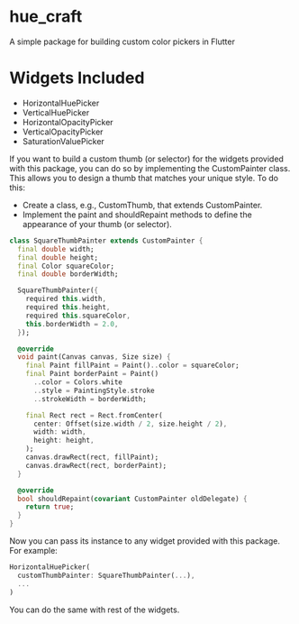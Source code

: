 # hue_craft
A simple package for building custom color pickers in Flutter

# Widgets Included
- HorizontalHuePicker
- VerticalHuePicker
- HorizontalOpacityPicker
- VerticalOpacityPicker
- SaturationValuePicker


If you want to build a custom thumb (or selector) for the widgets provided with this package, you can do so by implementing the CustomPainter class. This allows you to design a thumb that matches your unique style. To do this:

- Create a class, e.g., CustomThumb, that extends CustomPainter. 
- Implement the paint and shouldRepaint methods to define the appearance of your thumb (or selector).

```dart
class SquareThumbPainter extends CustomPainter {
  final double width;
  final double height;
  final Color squareColor;
  final double borderWidth;

  SquareThumbPainter({
    required this.width,
    required this.height,
    required this.squareColor,
    this.borderWidth = 2.0,
  });

  @override
  void paint(Canvas canvas, Size size) {
    final Paint fillPaint = Paint()..color = squareColor;
    final Paint borderPaint = Paint()
      ..color = Colors.white
      ..style = PaintingStyle.stroke
      ..strokeWidth = borderWidth;

    final Rect rect = Rect.fromCenter(
      center: Offset(size.width / 2, size.height / 2),
      width: width,
      height: height,
    );
    canvas.drawRect(rect, fillPaint);
    canvas.drawRect(rect, borderPaint);
  }

  @override
  bool shouldRepaint(covariant CustomPainter oldDelegate) {
    return true;
  }
}
```

Now you can pass its instance to any widget provided with this package. For example:

```dart
HorizontalHuePicker(
  customThumbPainter: SquareThumbPainter(...),
  ...
)
```

You can do the same with rest of the widgets.